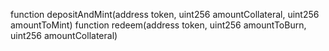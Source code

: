 function depositAndMint(address token, uint256 amountCollateral, uint256 amountToMint)
function redeem(address token, uint256 amountToBurn, uint256 amountCollateral)